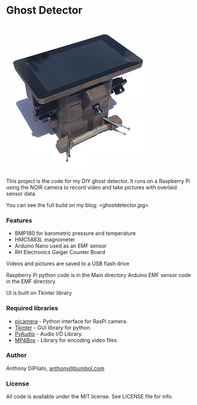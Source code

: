 # Ghost Detector
![Ghost Detector](ghost_detector.jpg)

This project is the code for my DIY ghost detector. It runs on a Raspberry Pi using the NOIR camera to record video and take pictures with overlaid sensor data.

You can see the full build on my blog: <ghostdetector.jpg>

### Features
- BMP180 for barometric pressure and temperature
- HMC5883L magnometer
- Arduino Nano used as an EMF sensor
- RH Electronics Geiger Counter Board

Videos and pictures are saved to a USB flash drive


Raspberry Pi python code is in the Main directory Arduino EMF sensor code in the EMF directory.

UI is built on Tkinter library 

### Required libraries
- [picamera](https://github.com/waveform80/picamera) - Python interface for RasPi camera.
- [Tkinter](https://wiki.python.org/moin/TkInter) - GUI library for python.
- [PyAudio](https://people.csail.mit.edu/hubert/pyaudio/) - Audio I/O Library.
- [MP4Box](https://gpac.wp.imt.fr/mp4box/) - Library for encoding video files.

### Author
Anthony DiPilato, anthony@bumbol.com

### License
All code is available under the MIT license. See LICENSE file for info.
